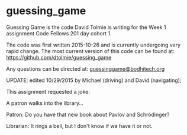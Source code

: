 # guessing_game
Guessing Game is the code David Tolmie is writing for the Week 1 assignment Code Fellows 201 day cohort 1.

The code was first written 2015-10-26 and is currently undergoing very rapid change. The most current version of this code can be found at: https://github.com/dtolmie/guessing_game

Any questions can be directed at: guessinggame@bodhitech.org

UPDATE: edited 10/29/2015 by Michael (driving) and David (navigating);

This assignment requested a joke:

A patron walks into the library…

Patron: Do you have that new book about Pavlov and Schrödinger?

Librarian: It rings a bell, but I don't know if we have it or not.
